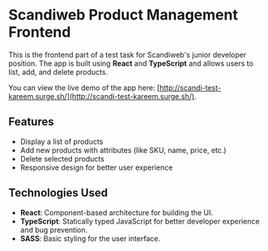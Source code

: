 # Scandiweb Product Management Frontend

This is the frontend part of a test task for Scandiweb's junior developer position. The app is built using **React** and **TypeScript** and allows users to list, add, and delete products.

You can view the live demo of the app here: [http://scandi-test-kareem.surge.sh/](http://scandi-test-kareem.surge.sh/).

## Features

- Display a list of products
- Add new products with attributes (like SKU, name, price, etc.)
- Delete selected products
- Responsive design for better user experience

## Technologies Used

- **React**: Component-based architecture for building the UI.
- **TypeScript**: Statically typed JavaScript for better developer experience and bug prevention.
- **SASS**: Basic styling for the user interface.
